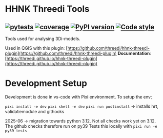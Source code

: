 # HHNK Threedi Tools

[![pytests](https://github.com/threedi/hhnk-threedi-tools/actions/workflows/pytests_threedi_tools.yml/badge.svg)](https://github.com/threedi/hhnk-threedi-tools/actions/workflows/pytests_threedi_tools.yml)
[![coverage](https://img.shields.io/codecov/c/github/threedi/hhnk-threedi-tools)](https://codecov.io/github/threedi/hhnk-threedi-tools)
[![PyPI version](https://badge.fury.io/py/hhnk-threedi-tools.svg)](https://pypi.org/project/hhnk-threedi-tools/)
[![Code style](https://img.shields.io/badge/code%20style-ruff-D7FF64)](https://github.com/astral-sh/ruff)
---

Tools used for analysing 3Di-models.

Used in QGIS with this plugin:
[https://github.com/threedi/hhnk-threedi-plugin](https://github.com/threedi/hhnk-threedi-plugin)
**Documentation**: [https://threedi.github.io/hhnk-threedi-plugin](https://threedi.github.io/hhnk-threedi-plugin)


# Development Setup
Development is done in vs-code with Pixi environment.
To setup the env;

`pixi install -e dev`
`pixi shell -e dev`
`pixi run postinstall` -> installs hrt, validatiemodule and githooks


2025-06 -> migration towards python 3.12.
Not all checks work yet on 3.12. The github checks therefore run on py39
Tests this locally with
`pixi run -e py39 tests`